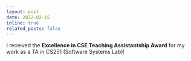 ```yaml
---
layout: post
date: 2022-02-15
inline: true
related_posts: false
---
```


I received the **Excellence in CSE Teaching Assistantship Award** for my work as a TA in CS251 (Software Systems Lab)!